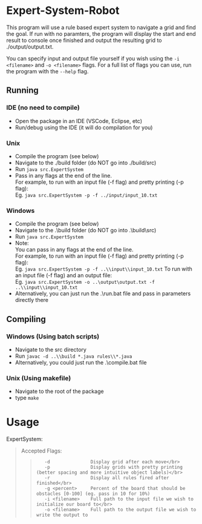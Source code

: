 # Expert-System-Robot

This program will use a rule based expert system to navigate a grid and find the goal.
If run with no paramters, the program will display the start and end result to console once finished and output the resulting grid to ./output/output.txt.

You can specify input and output file yourself if you wish using the `-i <filename>` and `-o <filename>` flags. For a full list of flags you can use, run the program with the `--help` flag.

## Running
### IDE (no need to compile)
- Open the package in an IDE (VSCode, Eclipse, etc)
- Run/debug using the IDE (it will do compilation for you)

### Unix
- Compile the program (see below)
- Navigate to the ./build folder (do NOT go into ./build/src)
- Run `java src.ExpertSystem`
- Pass in any flags at the end of the line.</br>
  For example, to run with an input file (-f flag) and pretty printing (-p flag):</br>
  Eg. `java src.ExpertSystem -p -f ../input/input_10.txt`
  
### Windows
- Compile the program (see below)
- Navigate to the .\build folder (do NOT go into .\build\src)
- Run `java src.ExpertSystem`
- Note:</br>
  You can pass in any flags at the end of the line.</br>
  For example, to run with an input file (-f flag) and pretty printing (-p flag):</br>
  Eg. `java src.ExpertSystem -p -f ..\\input\\input_10.txt`
  To run with an input file (-f flag) and an output file:</br>
  Eg. `java src.ExpertSystem -o ..\output\output.txt -f ..\\input\\input_10.txt`
- Alternatively, you can just run the .\run.bat file and pass in parameters directly there
 
 
## Compiling
### Windows (Using batch scripts)
- Navigate to the src directory
- Run `javac -d ..\\build *.java rules\\*.java`
- Alternatively, you could just run the .\compile.bat file

### Unix (Using makefile)
- Navigate to the root of the package
- type `make`


# Usage
ExpertSystem:</br>
>    Accepted Flags:</br>
>>        -d               Display grid after each move</br>
>>        -p               Display grids with pretty printing (better spacing and more intuitive object labels)</br>
>>        -r               Display all rules fired after finished</br>
>>        -g <percent>     Percent of the board that should be obstacles [0-100] (eg. pass in 10 for 10%)
>>        -i <filename>    Full path to the input file we wish to initialize our board to</br>
>>        -o <filename>    Full path to the output file we wish to write the output to
